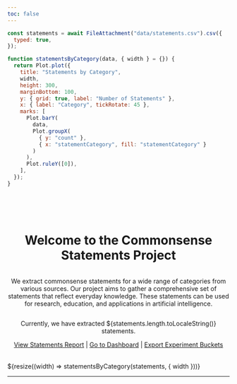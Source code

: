 ```yaml
---
toc: false
---
```


```js
const statements = await FileAttachment("data/statements.csv").csv({
  typed: true,
});
```

```js
function statementsByCategory(data, { width } = {}) {
  return Plot.plot({
    title: "Statements by Category",
    width,
    height: 300,
    marginBottom: 100,
    y: { grid: true, label: "Number of Statements" },
    x: { label: "Category", tickRotate: 45 },
    marks: [
      Plot.barY(
        data,
        Plot.groupX(
          { y: "count" },
          { x: "statementCategory", fill: "statementCategory" }
        )
      ),
      Plot.ruleY([0]),
    ],
  });
}
```

<div class="hero">
  <h1 class="text-6xl font-bold mb-4">Welcome to the Commonsense Statements Project</h1>
  <p class="text-xl text-gray-600 max-w-2xl mx-auto">
    We extract commonsense statements for a wide range of categories from various sources.
    Our project aims to gather a comprehensive set of statements that reflect everyday knowledge.
    These statements can be used for research, education, and applications in artificial intelligence.
  </p>
  <p class="text-xl text-gray-600 mt-4">
    Currently, we have extracted <span class="font-semibold">${statements.length.toLocaleString()}</span> statements.
  </p>
  <div class="mt-8">
    <a href="/platform-report" class="text-blue-500 hover:underline mx-4">View Statements Report</a> |
    <a href="/statement-dashboard" class="text-blue-500 hover:underline mx-4">Go to Dashboard</a> |
    <a href="/export-designpoint" class="text-blue-500 hover:underline mx-4">Export Experiment Buckets</a>
  </div>
</div>

   <div class="grid grid-cols-1">
     <div class="card">
       ${resize((width) => statementsByCategory(statements, { width }))}
     </div>
   </div>

---

<script src="https://cdn.tailwindcss.com"></script>

<style>
.hero {
  display: flex;
  flex-direction: column;
  align-items: center;
  font-family: var(--sans-serif);
  margin: 4rem 0 2rem;
  text-align: center;
}
</style>
